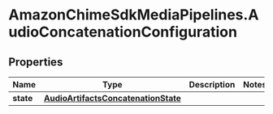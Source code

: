# AmazonChimeSdkMediaPipelines.AudioConcatenationConfiguration

## Properties

Name | Type | Description | Notes
------------ | ------------- | ------------- | -------------
**state** | [**AudioArtifactsConcatenationState**](AudioArtifactsConcatenationState.md) |  | 


